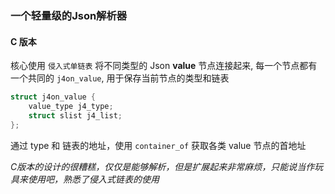 ### 一个轻量级的Json解析器

#### C 版本

核心使用 `侵入式单链表` 将不同类型的 Json **value** 节点连接起来, 每一个节点都有一个共同的 `j4on_value`, 用于保存当前节点的类型和链表

``` c
struct j4on_value {
    value_type j4_type;
    struct slist j4_list;
};
```
通过 type 和 链表的地址，使用 `container_of` 获取各类 value 节点的首地址

*C版本的设计的很糟糕，仅仅是能够解析，但是扩展起来非常麻烦，只能说当作玩具来使用吧，熟悉了侵入式链表的使用*


